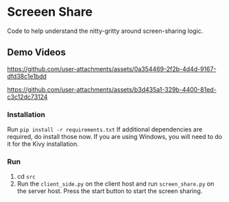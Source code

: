 # Screeen Share
Code to help understand the nitty-gritty around screen-sharing logic.

## Demo Videos

https://github.com/user-attachments/assets/0a354469-2f2b-4d4d-9167-dfd38c1e1bdd

https://github.com/user-attachments/assets/b3d435a1-329b-4400-81ed-c3c12dc73124

### Installation

Run `pip install -r requirements.txt`
If additional dependencies are required, do install those now. If you are using Windows, you will need to do it for the Kivy installation.

### Run

1. cd `src`
2. Run the `client_side.py` on the client host and run `screen_share.py` on the server host.
Press the start button to start the screen sharing.
